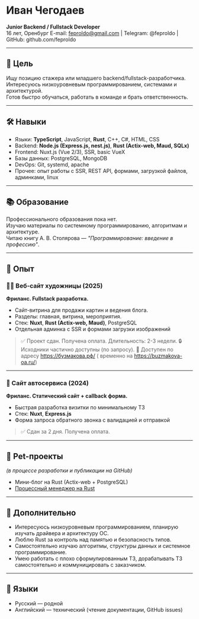 # Иван Чегодаев
**Junior Backend / Fullstack Developer**  
16 лет, Оренбург
E-mail: feproldo@gmail.com | Telegram: @feproldo | GitHub: github.com/feproldo

---

## 💼 Цель

Ищу позицию стажера или младшего backend/fullstack-разработчика.  
Интересуюсь низкоуровневым программированием, системами и архитектурой.  
Готов быстро обучаться, работать в команде и брать ответственность.

---

## 🛠️ Навыки

- Языки: **TypeScript**, JavaScript, **Rust**, C++, C#, HTML, CSS
- Backend: **Node.js (Express.js, nest.js)**, **Rust (Actix-web, Maud, SQLx)**
- Frontend: Nuxt.js (Vue 2/3), SSR, basic VueX
- Базы данных: PostgreSQL, MongoDB
- DevOps: Git, systemd, apache
- Прочее: опыт работы с SSR, REST API, формами, загрузкой файлов, админками, linux

---

## 📚 Образование

Профессионального образования пока нет.  
Изучаю материалы по системному программированию, алгоритмам и архитектуре.  
Читаю книгу А. В. Столярова — *"Программирование: введение в профессию"*.

---

## 💼 Опыт

### 🧑‍🎨 Веб-сайт художницы (2025)
**Фриланс. Fullstack разработка.**
- Сайт-витрина для продажи картин и ведения блога.
- Разделы: главная, витрина, мероприятия.
- Стек: **Nuxt**, **Rust (Actix-web, Maud)**, PostgreSQL
- Отдельная админка с SSR и формами загрузки изображений

> ✅ Проект сдан. Получена оплата. Длительность: 2-3 недели.
> 🔒 Исходники частично доступны (по запросу).
> 📂 Доступен по адресу https://бузмакова.рф/ ( временно на https://buzmakova-oa.ru/)

---

### 🚗 Сайт автосервиса (2024)
**Фриланс. Статический сайт + callback форма.**
- Быстрая разработка визитки по минимальному ТЗ
- Стек: **Nuxt**, **Express.js**
- Форма запроса обратного звонка с валидацией и отправкой

> ✅ Сдан за 2 дня. Получена оплата.

---

## 📂 Pet-проекты

_(в процессе разработки и публикации на GitHub)_

- Мини-блог на Rust (Actix-web + PostgreSQL)
- [Процессный менеджер на Rust](https://github.com/feproldo/process-manager)

---

## 🧠 Дополнительно

- Интересуюсь низкоуровневым программированием, планирую изучать драйвера и архитектуру ОС.
- Люблю Rust за контроль над памятью и безопасность типов.
- Самостоятельно изучаю алгоритмы, структуры данных и системное программирование.
- Умею работать с плохо сформулированным ТЗ, дорабатывать ТЗ самостоятельно и коммуницировать с заказчиком.

---

## 💬 Языки

- Русский — родной
- Английский — технический (чтение документации, GitHub issues)
